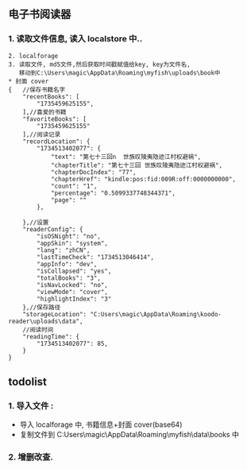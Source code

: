 ## 电子书阅读器

### 1. 读取文件信息, 读入 localstore 中..

    2. localforage
    3. 读取文件, md5文件,然后获取时间戳赋值给key, key为文件名,
       移动到C:\Users\magic\AppData\Roaming\myfish\uploads\book中
    * 封面 cover
    {   //保存书籍名字
        "recentBooks": [
            "1735459625155",
        ],//喜爱的书籍
        "favoriteBooks": [
            "1735459625155"
        ],//阅读记录
        "recordLocation": {
            "1734513402077": {
                "text": "第七十三回n  世族叹陵夷隐迹江村权避祸",
                "chapterTitle": "第七十三回 世族叹陵夷隐迹江村权避祸",
                "chapterDocIndex": "77",
                "chapterHref": "kindle:pos:fid:009R:off:0000000000",
                "count": "1",
                "percentage": "0.5099337748344371",
                "page": ""
            },

        },//设置
        "readerConfig": {
            "isOSNight": "no",
            "appSkin": "system",
            "lang": "zhCN",
            "lastTimeCheck": "1734513046414",
            "appInfo": "dev",
            "isCollapsed": "yes",
            "totalBooks": "3",
            "isNavLocked": "no",
            "viewMode": "cover",
            "highlightIndex": "3"
        },//保存路径
        "storageLocation": "C:Users\magic\AppData\Roaming\koodo-reader\uploads\data",
        //阅读时间
        "readingTime": {
            "1734513402077": 85,
        }
    }

## todolist

### 1. 导入文件 :

-   导入 localforage 中, 书籍信息+封面 cover(base64)
-   复制文件到 C:Users\magic\AppData\Roaming\myfish\data\books 中

### 2. 增删改查.
